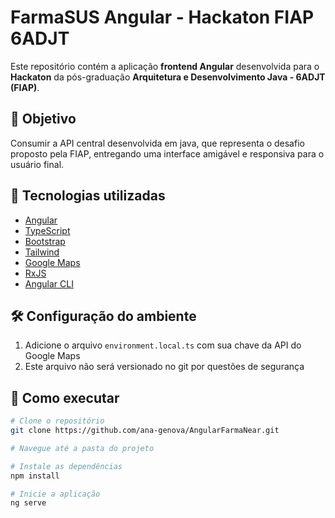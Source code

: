 # FarmaSUS Angular - Hackaton FIAP 6ADJT

Este repositório contém a aplicação **frontend Angular** desenvolvida para o **Hackaton** da pós-graduação **Arquitetura e Desenvolvimento Java - 6ADJT (FIAP)**.

## 🎯 Objetivo

Consumir a API central desenvolvida em java, que representa o desafio proposto pela FIAP, entregando uma interface amigável e responsiva para o usuário final.

## 🧩 Tecnologias utilizadas

- [Angular](https://angular.io/)
- [TypeScript](https://www.typescriptlang.org/)
- [Bootstrap](https://getbootstrap.com/)
- [Tailwind](https://tailwindcss.com/)
- [Google Maps](https://developers.google.com/maps)
- [RxJS](https://rxjs.dev/)
- [Angular CLI](https://github.com/angular/angular-cli)

## 🛠️ Configuração do ambiente

1. Adicione o arquivo `environment.local.ts` com sua chave da API do Google Maps
2. Este arquivo não será versionado no git por questões de segurança


## 🚀 Como executar

```bash
# Clone o repositório
git clone https://github.com/ana-genova/AngularFarmaNear.git

# Navegue até a pasta do projeto

# Instale as dependências
npm install

# Inicie a aplicação
ng serve
```
